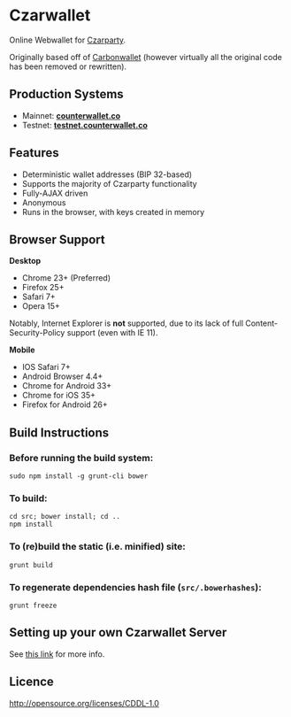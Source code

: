 Czarwallet
================

Online Webwallet for [Czarparty](http://czarparty.co).

Originally based off of [Carbonwallet](http://www.carbonwallet.com) (however virtually all the original code has been removed or rewritten).


Production Systems
-------------------

* Mainnet: **[counterwallet.co](https://www.counterwallet.co/)**
* Testnet: **[testnet.counterwallet.co](https://testnet.counterwallet.co/)**


Features
----------

- Deterministic wallet addresses (BIP 32-based)
- Supports the majority of Czarparty functionality
- Fully-AJAX driven
- Anonymous
- Runs in the browser, with keys created in memory


Browser Support
-------------------

**Desktop**

- Chrome 23+ (Preferred)
- Firefox 25+
- Safari 7+
- Opera 15+

Notably, Internet Explorer is **not** supported, due to its lack of full Content-Security-Policy support (even with IE 11).

**Mobile**

- IOS Safari 7+
- Android Browser 4.4+
- Chrome for Android 33+
- Chrome for iOS 35+
- Firefox for Android 26+


Build Instructions
-------------------

### Before running the build system:
```
sudo npm install -g grunt-cli bower
```

### To build:
```
cd src; bower install; cd ..
npm install
```

### To (re)build the static (i.e. minified) site:
```
grunt build
```

### To regenerate dependencies hash file (```src/.bowerhashes```):
```
grunt freeze
```

Setting up your own Czarwallet Server
-----------------------------------------

See [this link](https://github.com/CzarpartyXCP/czarpartyd_build/blob/master/docs/SettingUpAFederatedNode.rst) for more info.


Licence
-------------------

http://opensource.org/licenses/CDDL-1.0
